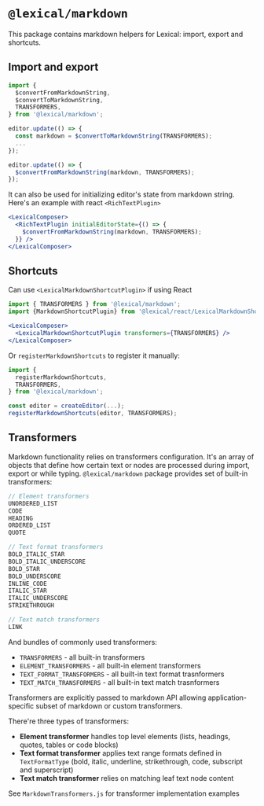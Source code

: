 # `@lexical/markdown`

This package contains markdown helpers for Lexical: import, export and shortcuts.

## Import and export
```js
import {
  $convertFromMarkdownString,
  $convertToMarkdownString,
  TRANSFORMERS,
} from '@lexical/markdown';

editor.update(() => {
  const markdown = $convertToMarkdownString(TRANSFORMERS);
  ...
});

editor.update(() => {
  $convertFromMarkdownString(markdown, TRANSFORMERS);
});
```

It can also be used for initializing editor's state from markdown string. Here's an example with react `<RichTextPlugin>`
```jsx
<LexicalComposer>
  <RichTextPlugin initialEditorState={() => {
    $convertFromMarkdownString(markdown, TRANSFORMERS);
  }} />
</LexicalComposer>
```

## Shortcuts
Can use `<LexicalMarkdownShortcutPlugin>` if using React
```jsx
import { TRANSFORMERS } from '@lexical/markdown';
import {MarkdownShortcutPlugin} from '@lexical/react/LexicalMarkdownShortcutPlugin';

<LexicalComposer>
  <LexicalMarkdownShortcutPlugin transformers={TRANSFORMERS} />
</LexicalComposer>
```

Or `registerMarkdownShortcuts` to register it manually:
```js
import {
  registerMarkdownShortcuts,
  TRANSFORMERS,
} from '@lexical/markdown';

const editor = createEditor(...);
registerMarkdownShortcuts(editor, TRANSFORMERS);
```

## Transformers
Markdown functionality relies on transformers configuration. It's an array of objects that define how certain text or nodes
are processed during import, export or while typing. `@lexical/markdown` package provides set of built-in transformers:
```js
// Element transformers
UNORDERED_LIST
CODE
HEADING
ORDERED_LIST
QUOTE

// Text format transformers
BOLD_ITALIC_STAR
BOLD_ITALIC_UNDERSCORE
BOLD_STAR
BOLD_UNDERSCORE
INLINE_CODE
ITALIC_STAR
ITALIC_UNDERSCORE
STRIKETHROUGH

// Text match transformers
LINK
```

And bundles of commonly used transformers:
- `TRANSFORMERS` - all built-in transformers
- `ELEMENT_TRANSFORMERS` - all built-in element transformers
- `TEXT_FORMAT_TRANSFORMERS` - all built-in text format trasnformers
- `TEXT_MATCH_TRANSFORMERS` - all built-in text match trasnformers

Transformers are explicitly passed to markdown API allowing application-specific subset of markdown or custom transformers.

There're three types of transformers:

- **Element transformer** handles top level elements (lists, headings, quotes, tables or code blocks)
- **Text format transformer** applies text range formats defined in `TextFormatType` (bold, italic, underline, strikethrough, code, subscript and superscript)
- **Text match transformer** relies on matching leaf text node content

See `MarkdownTransformers.js` for transformer implementation examples
